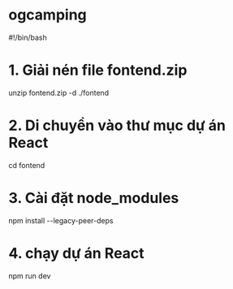 # ogcamping
#!/bin/bash

# 1. Giải nén file fontend.zip
unzip fontend.zip -d ./fontend

# 2. Di chuyển vào thư mục dự án React
cd fontend

# 3. Cài đặt node_modules
npm install --legacy-peer-deps

# 4. chạy dự án React
npm run dev 
